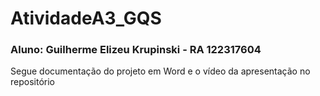 # AtividadeA3_GQS
### Aluno: Guilherme Elizeu Krupinski - RA 122317604
Segue documentação do projeto em Word e o vídeo da apresentação no repositório
